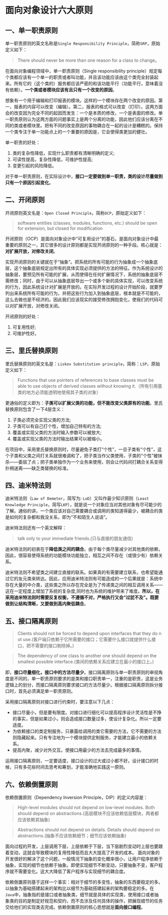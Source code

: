 # 面向对象设计六大原则

## 一、单一职责原则

单一职责原则的英文名称是`Single Responsibility Principle`，简称`SRP`，原始定义如下：

> There should never be more than one reason for a class to change。

在面向对象编程领域中，单一职责原则（Single responsibility principle）规定每个类都应该有一个单一的职责或者叫功能，并且该功能应该由这个类完全封装起来。所有它的（这个类的）服务都应该严密的和该功能平行（功能平行，意味着没有依赖）。**一个类或者模块应该有且只有一个改变的原因**。

想象有一个用于编辑和打印报表的模块。这样的一个模块存在两个改变的原因。第一，报表的内容可以改变（编辑）。第二，报表的格式可以改变（打印）。这两方面会的改变因为完全不同的起因而发生：一个是本质的修改，一个是表面的修改。单一职责原则认为这两方面的问题事实上是两个分离的功能，因此他们应该分离在不同的类或者模块里。把有不同的改变原因的事物耦合在一起的设计是糟糕的。保持一个类专注于单一功能点上的一个重要的原因是，它会使得类更加的健壮。

单一职责的好处：

1. 类的复杂性降低，实现什么职责都有清晰明确的定义;
2. 可读性提高，复杂性降低，可维护性提高;
3. 变更引起的风险降低。

对于单一职责原则，在实际设计中，**接口一定要做到单一职责，类的设计尽量做到只有一个原因引起变化**。

## 二、开闭原则

开闭原则英文名是：`Open Closed Principle`，简称`OCP`，原始定义如下：

> software entities (classes, modules, functions, etc.) should be open for extension, but closed for modification

开闭原则（OCP）是面向对象设计中“可复用设计”的基石，是面向对象设计中最重要的原则之一，其它很多的设计原则都是实现开闭原则的一种手段。核心就是：**对扩展开放，对修改关闭**。

实现开闭原则的关键就在于“抽象”。把系统的所有可能的行为抽象成一个抽象底层，这个抽象底层规定出所有的具体实现必须提供的方法的特征。作为系统设计的抽象层，要预见所有可能的扩展，从而使得在任何扩展情况下，系统的抽象底层不需修改；同时，由于可以从抽象底层导出一个或多个新的具体实现，可以改变系统的行为，因此系统设计对扩展是开放的。在实际开发过程的设计开始阶段，就要罗列出来系统所有可能的行为，并把这些行为加入到抽象底层，根本就是不可能的，这么去做也是不经济的。因此我们应该现实的接受修改拥抱变化，使我们的代码可以对扩展开放，对修改关闭。

开闭原则的好处：

1. 可复用性好;
2. 可维护性好。

## 三、里氏替换原则

里氏替换原则的英文名是：`Liskov Substitution principle`，简称：`LSP`，原始定义如下：

> Functions that use pointers of references to base classes must be able to use objects of derived classes without knowing it.（所有引用基类的地方必须能透明地使用其子类的对象）

更通俗的定义即为：**子类可以扩展父类的功能，但不能改变父类原有的功能**。里氏替换原则包含了一下4层含义：

1. 子类必须完全实现父类的方法;
2. 子类可以有自己打个性，增加自己特有的方法;
3. 覆盖或实现父类的方法时输入参数可以被放大;
4. 覆盖或实现父类的方法时输出结果可以被缩小。

在项目中，采用里氏替换原则时，尽量避免子类打“个性”，一旦子类有“个性”，这个子类和父类之间打关系就很难调和了，把子类当作父类使用，子类的“个性”被抹杀——委屈了点；把子类单独作为一个业务来使用，则会让代码间打耦合关系变得扑朔迷离——缺乏类替换的标准。

## 四、迪米特法则

迪米特法则（`Law of Demeter`，简写为: `LoD`）又叫作最少知识原则（`Least Knowledge Principle`，简写`LKP`），就是说一个对象应当对其他对象有尽可能少的了解。通俗的讲，一个类应该对自己需要耦合或调用的类知道得最少，被耦合的类是如何的复杂都和我没关系，即为“不和陌生人说话”。

迪米特法则还有一个英文解释：

> talk only to your immediate friends.(只与直接的朋友通信)

迪米特法则的初衷在于**降低类之间的耦合**。由于每个类尽量减少对其他类的依赖，因此，很容易使得系统的功能模块功能独立，相互之间不存在（或很少有）依赖关系。

迪米特法则不希望类之间建立直接的联系。如果真的有需要建立联系，也希望能通过它的友元类来转达。因此，应用迪米特法则有可能造成的一个后果就是：系统中存在大量的中介类，这些类之所以存在完全是为了传递类之间的相互调用关系——这在一定程度上增加了系统的复杂度,同时也为系统的维护带来了难度。**所以，在采用迪米特法则时需要反复权衡，不遵循不对，严格执行又会“过犹不及”。既要做到让结构清晰，又要做到高内聚低耦合**。

## 五、接口隔离原则

> Clients should not be forced to depend upon interfaces that they do not use.(客户端只依赖于它所需要的接口；它需要什么接口就提供什么接口，把不需要的接口剔除掉。)

> The dependency of one class to another one should depend on the smallest possible interface.(类间的依赖关系应建立在最小的接口上。)

即，**接口尽量细化，接口中的方法尽量少**。接口隔离原则与单一职责原则的审视角度是不同的，单一职责原则要求的是类和接口职责单一，注重的是职责，这是业务逻辑上的划分，而接口隔离原则要求接口的方法尽量少。根据接口隔离原则拆分接口时，首先必须满足单一职责原则。

采用接口隔离原则对接口进行约束时，要注意以下几点：

- 接口尽量小，但是要有限度。对接口进行细化可以提高程序设计灵活性是不挣的事实，但是如果过小，则会造成接口数量过多，使设计复杂化。所以一定要适度。
- 为依赖接口的类定制服务，只暴露给调用的类它需要的方法，它不需要的方法则隐藏起来。只有专注地为一个模块提供定制服务，才能建立最小的依赖关系。
- 提高内聚，减少对外交互。使接口用最少的方法去完成最多的事情。

运用接口隔离原则，一定要适度，接口设计的过大或过小都不好。设计接口的时候，只有多花些时间去思考和筹划，才能准确地实践这一原则。

## 六、依赖倒置原则

依赖倒置原则（Dependency Inversion Principle，DIP）的定义内容是：

> High-level modules should not depend on low-level modules. Both should depend on abstractions.(高层模块不应该依赖低层模块，两者都应该依赖其抽象)

> Abstractions should not depend on details. Details should depend on abstractions.(抽象不应该依赖细节；细节应该依赖抽象)

面向过程的开发，上层调用下层，上层依赖于下层，当下层剧烈变动时上层也要跟着变动，这就会导致模块的复用性降低而且大大提高了开发的成本。
面向对象的开发很好的解决了这个问题，一般情况下抽象的变化概率很小，让用户程序依赖于抽象，实现的细节也依赖于抽象。即使实现细节不断变动，只要抽象不变，客户程序就不需要变化。这大大降低了客户程序与实现细节的耦合度。

依赖倒置原则基于这样一个事实：相对于细节的多变性，抽象的东西要稳定的多。以抽象为基础搭建起来的架构比以细节为基础搭建起来的架构要稳定的多。在`Java`中，抽象指的是接口或者抽象类，细节就是具体的实现类，使用接口或者抽象类的目的是制定好规范和契约，而不去涉及任何具体的操作，把展现细节的任务交给他们的实现类去完成。依赖倒置原则的核心思想就是**面向接口编程**。